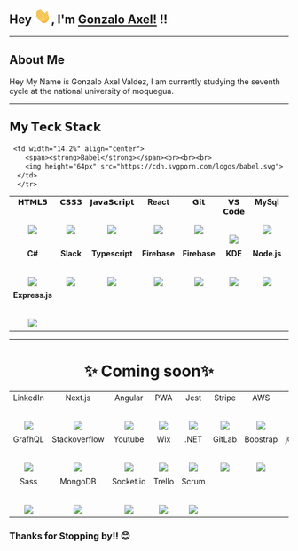 ## Hey <img src="https://raw.githubusercontent.com/parth-27/parth-27/master/Hi.gif" width="30px">, I'm [Gonzalo Axel!](https://github.com/GonzaloAxelH) !!

</h2>

<hr/>

## About Me

Hey My Name is Gonzalo Axel Valdez, I am currently studying the seventh cycle at the national university of moquegua.


<hr/>

## 𝗠𝘆 𝗧𝗲𝗰𝗸 𝗦𝘁𝗮𝗰𝗸

<table>
  <tbody>
    <tr valign="top">
      <td width="14.2%" align="center">
        <span>𝗛𝗧𝗠𝗟𝟱</span><br><br><br>
        <img height="64px" src="https://cdn.svgporn.com/logos/html-5.svg">
      </td>
      <td width="14.2%" align="center">
        <span>𝗖𝗦𝗦𝟯</span><br><br><br>
        <img height="64px" src="https://cdn.svgporn.com/logos/css-3.svg">
      </td>
      <td width="14.2%" align="center">
        <span>𝗝𝗮𝘃𝗮𝗦𝗰𝗿𝗶𝗽𝘁</span><br><br><br>
        <img height="64px" src="https://cdn.svgporn.com/logos/javascript.svg">
      </td>
      <td width="14.2%" align="center">
        <span><strong>React</strong>
        </span><br><br><br>
        <img height="64px" src="https://cdn4.iconfinder.com/data/icons/logos-3/600/React.js_logo-512.png">
      </td>
        <td width="14.2%" align="center">
        <span>𝗚𝗶𝘁</span><br><br><br>
        <img height="64px" src="https://cdn.svgporn.com/logos/git-icon.svg">
      </td>
      <td width="14.2%" align="center">
        <span>𝗩𝗦 𝗖𝗼𝗱𝗲</span><br><br><br>
        <img height="64px" src="https://cdn.svgporn.com/logos/visual-studio-code.svg">
      </td>
      <td width="14.2%" align="center">
        <span><strong>MySql</strong></span><br><br><br>
        <img height="64px" src="https://www.vectorlogo.zone/logos/mysql/mysql-ar21.svg">
      </td>
    </tr>
  <tr>
     <td width="14.2%" align="center">
        <span><strong>C#</strong></span><br><br><br>
        <img height="64px" src="https://cdn.svgporn.com/logos/c-sharp.svg">
      </td>
      <td width="14.2%" align="center">
        <span><strong>Slack</strong></span><br><br><br>
        <img height="64px" src="https://cdn.svgporn.com/logos/slack-icon.svg">
      </td>
      <td width="14.2%" align="center">
        <span><strong>Typescript</strong></span><br><br><br>
        <img height="64px" src="https://cdn.svgporn.com/logos/typescript-icon.svg">
      </td>
      <td width="14.2%" align="center">
        <span><strong>Firebase</strong></span><br><br><br>
        <img height="64px" src="https://cdn.svgporn.com/logos/firebase.svg">
      </td>
     <td width="14.2%" align="center">
        <span><strong>Firebase</strong></span><br><br><br>
        <img height="64px" src="https://cdn.svgporn.com/logos/redux.svg">
      </td>
      <td width="14.2%" align="center">
        <span><strong>KDE</strong></span><br><br><br>
        <img height="64px" src="https://cdn.svgporn.com/logos/kde.svg">
      </td>
      <td width="14.2%" align="center">
        <span><strong>Node.js</strong></span><br><br><br>
        <img height="64px" src="https://cdn.svgporn.com/logos/nodejs-icon.svg">
      </td>
     <td width="14.2%" align="center">
        <span><strong>VIM</strong></span><br><br><br>
        <img height="64px" src="https://cdn.svgporn.com/logos/vim.svg">
      </td>
	   <td width="14.2%" align="center">
        <span><strong>PostgreSQL</strong></span><br><br><br>
        <img height="64px" src="https://cdn.svgporn.com/logos/postgresql.svg">
      </td>
 
  </tr>
	  <tr>
	      <td width="14.2%" align="center">
        <span><strong>Express.js</strong></span><br><br><br>
        <img height="64px" src="https://cdn.svgporn.com/logos/express.svg">
      </td>
 
     <td width="14.2%" align="center">
        <span><strong>Babel</strong></span><br><br><br>
        <img height="64px" src="https://cdn.svgporn.com/logos/babel.svg">
      </td>
	  </tr>
 
  </tbody>
</table>
<hr>

<h1 align="center">

</h1>

<div align = "center">


<h1 align="center">
✨ Coming soon✨
</h1>
</div>
<table>
  <tbody>
    <tr valign="top">
    <td width="14.2%" align="center">
        <span>LinkedIn</span><br><br><br>
        <img height="64px" src="https://cdn.svgporn.com/logos/linkedin-icon.svg">
      </td>
       <td width="14.2%" align="center">
        <span>Next.js</span><br><br><br>
        <img height="64px" src="https://cdn.svgporn.com/logos/nextjs.svg">
      </td>
       <td width="14.2%" align="center">
        <span>Angular</span><br><br><br>
        <img height="64px" src="https://cdn.svgporn.com/logos/angular-icon.svg">
      </td>
       <td width="14.2%" align="center">
        <span>PWA</span><br><br><br>
        <img height="64px" src="https://cdn.svgporn.com/logos/pwa.svg">
      </td>
       <td width="14.2%" align="center">
        <span>Jest</span><br><br><br>
        <img height="64px" src="https://cdn.svgporn.com/logos/jest.svg">
      </td>
        <td width="14.2%" align="center">
        <span>Stripe</span><br><br><br>
        <img height="64px" src="https://cdn.svgporn.com/logos/stripe.svg">
      </td>
    <td width="14.2%" align="center">
        <span>AWS</span><br><br><br>
        <img height="64px" src="https://cdn.svgporn.com/logos/aws.svg">
      </td>
    </tr>
    <tr>
	  <td width="14.2%" align="center">
        <span>GrafhQL</span><br><br><br>
        <img height="64px" src="https://cdn.svgporn.com/logos/graphql.svg">
      </td>
      	  <td width="14.2%" align="center">
        <span>Stackoverflow</b></span><br><br><br>
        <img height="64px" src="https://cdn.svgporn.com/logos/stackoverflow-icon.svg">
      </td>
       <td width="14.2%" align="center">
        <span>Youtube</span><br><br><br>
        <img height="64px" src="https://cdn.svgporn.com/logos/youtube-icon.svg">
      </td>
        <td width="14.2%" align="center">
        <span>Wix</span><br><br><br>
        <img height="64px" src="https://cdn.svgporn.com/logos/wix.svg">
      </td>
          </td>
        <td width="14.2%" align="center">
        <span>.NET</span><br><br><br>
        <img height="64px" src="https://cdn.svgporn.com/logos/dotnet.svg">
      </td>
           <td width="14.2%" align="center">
        <span>GitLab</span><br><br><br>
        <img height="64px" src="https://cdn.svgporn.com/logos/gitlab.svg">
      </td>
        <td width="14.2%" align="center">
        <span>Boostrap</span><br><br><br>
        <img height="64px" src="https://cdn.svgporn.com/logos/bootstrap.svg">
      </td>
          <td width="14.2%" align="center">
        <span>jQuery</span><br><br><br>
        <img height="64px" src="https://cdn.svgporn.com/logos/jquery.svg">
      </td>
	</tr>
	<tr>
<td width="14.2%" align="center">
        <span>Sass</span><br><br><br>
        <img height="64px" src="https://cdn.svgporn.com/logos/sass.svg">
      </td>	
      <td width="14.2%" align="center">
        <span>MongoDB</span><br><br><br>
        <img height="64px" src="https://cdn.svgporn.com/logos/mongodb.svg">
      </td>	
      <td width="14.2%" align="center">
        <span>Socket.io</span><br><br><br>
        <img height="64px" src="https://cdn.svgporn.com/logos/socket.io.svg">
      </td>	
         <td width="14.2%" align="center">
        <span>Trello</span><br><br><br>
        <img height="64px" src="https://cdn.svgporn.com/logos/trello.svg">
      </td>
          <td width="20.2%" align="center">
        <span>Scrum</span><br><br><br>
        <img height="64px" src="https://w7.pngwing.com/pngs/561/944/png-transparent-scrum-agile-software-development-kanban-project-computer-software-logo-professional-blue-text-logo-thumbnail.png">
      </td>
</tr>
  </tbody>
</table>






<h3>Thanks for Stopping by!! 😊</h3>


